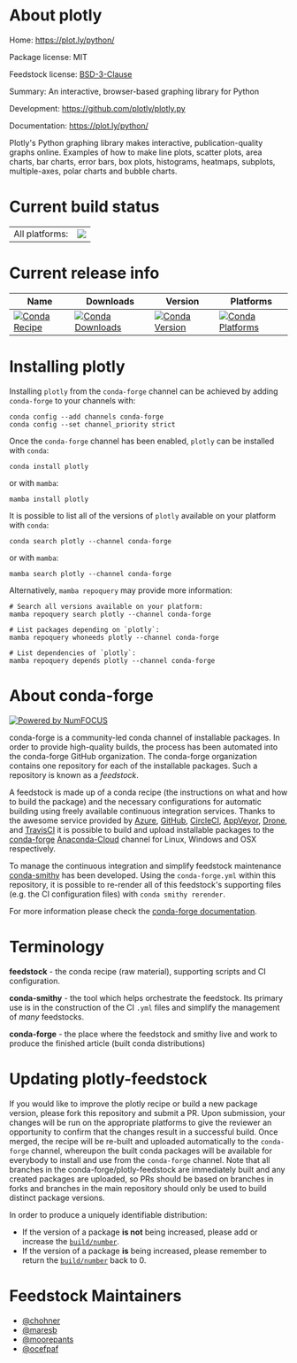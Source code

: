 About plotly
============

Home: https://plot.ly/python/

Package license: MIT

Feedstock license: [BSD-3-Clause](https://github.com/conda-forge/plotly-feedstock/blob/main/LICENSE.txt)

Summary: An interactive, browser-based graphing library for Python

Development: https://github.com/plotly/plotly.py

Documentation: https://plot.ly/python/

Plotly's Python graphing library makes interactive,
publication-quality graphs online. Examples of how to make line
plots, scatter plots, area charts, bar charts, error bars, box plots,
histograms, heatmaps, subplots, multiple-axes, polar charts and
bubble charts.


Current build status
====================


<table><tr><td>All platforms:</td>
    <td>
      <a href="https://dev.azure.com/conda-forge/feedstock-builds/_build/latest?definitionId=4090&branchName=main">
        <img src="https://dev.azure.com/conda-forge/feedstock-builds/_apis/build/status/plotly-feedstock?branchName=main">
      </a>
    </td>
  </tr>
</table>

Current release info
====================

| Name | Downloads | Version | Platforms |
| --- | --- | --- | --- |
| [![Conda Recipe](https://img.shields.io/badge/recipe-plotly-green.svg)](https://anaconda.org/conda-forge/plotly) | [![Conda Downloads](https://img.shields.io/conda/dn/conda-forge/plotly.svg)](https://anaconda.org/conda-forge/plotly) | [![Conda Version](https://img.shields.io/conda/vn/conda-forge/plotly.svg)](https://anaconda.org/conda-forge/plotly) | [![Conda Platforms](https://img.shields.io/conda/pn/conda-forge/plotly.svg)](https://anaconda.org/conda-forge/plotly) |

Installing plotly
=================

Installing `plotly` from the `conda-forge` channel can be achieved by adding `conda-forge` to your channels with:

```
conda config --add channels conda-forge
conda config --set channel_priority strict
```

Once the `conda-forge` channel has been enabled, `plotly` can be installed with `conda`:

```
conda install plotly
```

or with `mamba`:

```
mamba install plotly
```

It is possible to list all of the versions of `plotly` available on your platform with `conda`:

```
conda search plotly --channel conda-forge
```

or with `mamba`:

```
mamba search plotly --channel conda-forge
```

Alternatively, `mamba repoquery` may provide more information:

```
# Search all versions available on your platform:
mamba repoquery search plotly --channel conda-forge

# List packages depending on `plotly`:
mamba repoquery whoneeds plotly --channel conda-forge

# List dependencies of `plotly`:
mamba repoquery depends plotly --channel conda-forge
```


About conda-forge
=================

[![Powered by
NumFOCUS](https://img.shields.io/badge/powered%20by-NumFOCUS-orange.svg?style=flat&colorA=E1523D&colorB=007D8A)](https://numfocus.org)

conda-forge is a community-led conda channel of installable packages.
In order to provide high-quality builds, the process has been automated into the
conda-forge GitHub organization. The conda-forge organization contains one repository
for each of the installable packages. Such a repository is known as a *feedstock*.

A feedstock is made up of a conda recipe (the instructions on what and how to build
the package) and the necessary configurations for automatic building using freely
available continuous integration services. Thanks to the awesome service provided by
[Azure](https://azure.microsoft.com/en-us/services/devops/), [GitHub](https://github.com/),
[CircleCI](https://circleci.com/), [AppVeyor](https://www.appveyor.com/),
[Drone](https://cloud.drone.io/welcome), and [TravisCI](https://travis-ci.com/)
it is possible to build and upload installable packages to the
[conda-forge](https://anaconda.org/conda-forge) [Anaconda-Cloud](https://anaconda.org/)
channel for Linux, Windows and OSX respectively.

To manage the continuous integration and simplify feedstock maintenance
[conda-smithy](https://github.com/conda-forge/conda-smithy) has been developed.
Using the ``conda-forge.yml`` within this repository, it is possible to re-render all of
this feedstock's supporting files (e.g. the CI configuration files) with ``conda smithy rerender``.

For more information please check the [conda-forge documentation](https://conda-forge.org/docs/).

Terminology
===========

**feedstock** - the conda recipe (raw material), supporting scripts and CI configuration.

**conda-smithy** - the tool which helps orchestrate the feedstock.
                   Its primary use is in the construction of the CI ``.yml`` files
                   and simplify the management of *many* feedstocks.

**conda-forge** - the place where the feedstock and smithy live and work to
                  produce the finished article (built conda distributions)


Updating plotly-feedstock
=========================

If you would like to improve the plotly recipe or build a new
package version, please fork this repository and submit a PR. Upon submission,
your changes will be run on the appropriate platforms to give the reviewer an
opportunity to confirm that the changes result in a successful build. Once
merged, the recipe will be re-built and uploaded automatically to the
`conda-forge` channel, whereupon the built conda packages will be available for
everybody to install and use from the `conda-forge` channel.
Note that all branches in the conda-forge/plotly-feedstock are
immediately built and any created packages are uploaded, so PRs should be based
on branches in forks and branches in the main repository should only be used to
build distinct package versions.

In order to produce a uniquely identifiable distribution:
 * If the version of a package **is not** being increased, please add or increase
   the [``build/number``](https://docs.conda.io/projects/conda-build/en/latest/resources/define-metadata.html#build-number-and-string).
 * If the version of a package **is** being increased, please remember to return
   the [``build/number``](https://docs.conda.io/projects/conda-build/en/latest/resources/define-metadata.html#build-number-and-string)
   back to 0.

Feedstock Maintainers
=====================

* [@chohner](https://github.com/chohner/)
* [@maresb](https://github.com/maresb/)
* [@moorepants](https://github.com/moorepants/)
* [@ocefpaf](https://github.com/ocefpaf/)

